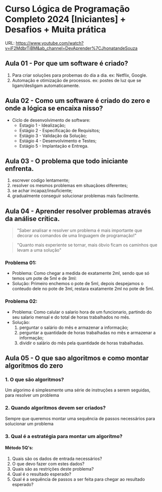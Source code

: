 # Curso Lógica de Programação Completo 2024 [Iniciantes] + Desafios + Muita prática
URL: https://www.youtube.com/watch?v=iF2MdbrTiBM&ab_channel=DevAprender%7CJhonatandeSouza


## Aula 01 - Por que um software é criado?

1. Para criar soluções para probemas do dia a dia. ex: Netflix, Google.
2. Automação e otimização de processos. ex: postes de luz que se ligam/desligam automaticamente.


## Aula 02 - Como um software é criado do zero e onde a lógica se encaixa nisso?

* Ciclo de desenvolvimento de software:
    * Estagio 1 - Idealização;
    * Estágio 2 - Especificação de Requisitos;
    * Estágio 3 - Validação da Solução;
    * Estágio 4 - Desenvolvimento e Testes;
    * Estágio 5 - Implantação e Entrega.


## Aula 03 - O problema que todo iniciante enfrenta.

1. escrever codigo lentamente;
2. resolver os mesmos problemas em situaçãoes diferentes;
3. se achar incapaz/insuficiente;
4. gradualmente conseguir solucionar problemas mais facilmente.


## Aula 04 - Aprender resolver problemas através da análise crítica.

> "Saber analisar e resolver um problema é mais importante que decorar os comandos de uma linguagem de programação!"

> "Quanto mais experiente se tornar, mais óbvio ficam os caminhos que levam a uma solução"

### Problema 01:

* Problema: Como chegar a medida de exatamente 2ml, sendo que só temos um pote de 5ml e de 3ml:
* Solução: Primeiro enchemos o pote de 5ml, depois despejamos o conteudo dele no pote de 3ml, restara exatamente 2ml no pote de 5ml.

### Problema 02:

* Problema: Como calular o salario hora de um funcionario, partindo do seu salario mensal e do total de horas trabalhados no mês.
* Solução:
    1. perguntar o salário do mês e armazenar a informação;
    2. perguntar a quantidade de horas trabalhadas no mês e armazenar a informação;
    3. dividir o salário do mês pela quantidade de horas trabalhadas.


## Aula 05 -  O que sao algoritmos e como montar algoritmos do zero

### 1. O que são algoritmos?
Um algorimo é simplesmente uma série de instruções a serem seguidas, para resolver um problema

### 2. Quando algoritmos devem ser criados?
Sempre que queremos montar uma sequência de passos necessários para solucionar um problema

### 3. Qual é a estratégia para montar um algorítmo?
#### Método 5Q's:
1. Quais são os dados de entrada necessários?
2. O que devo fazer com estes dados?
3. Quais são as restrições deste problema?
4. Qual é o resultado esperado?
5. Qual é a sequência de passos a ser feita para chegar ao resultado esperado?
